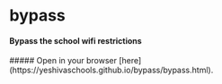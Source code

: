 # bypass
#### Bypass the school wifi restrictions
<div class="gfm-embed" data-url="https://www.gofundme.com/f/help-me-buy-a-kit-build/widget/large/"></div><script defer src="https://www.gofundme.com/static/js/embed.js"></script>
##### Open in your browser [here](https://yeshivaschools.github.io/bypass/bypass.html).
